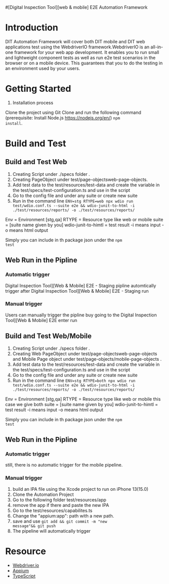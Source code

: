 #[Digital Inspection Tool][web & mobile] E2E Automation Framework

# Introduction

DIT Automation Framework will cover both DIT mobile and DIT web applications test using the WebdriverIO framework.WebdriverIO is an all-in-one framework for your web app development. It enables you to run small and lightweight component tests as well as run e2e test scenarios in the browser or on a mobile device. This guarantees that you to do the testing in an environment used by your users.

# Getting Started

1. Installation process

Clone the project using Git Clone and run the following command (prerequisite: Install Node.js https://nodejs.org/en/)
<code>npm install</code>.

# Build and Test

## Build and Test Web

1. Creating Script under ./specs folder .
2. Creating PageObject under test/page-objectsweb-page-objects.
3. Add test data to the test/resources/test-data and create the variable in the test/specs/test-configuration.ts and use in the script
4. Go to the config file and under any suite or create new suite
5. Run in the command line
   <code>ENV=stg RTYPE=web npx wdio run test/wdio.conf.ts --suite e2e && wdio-junit-to-html -i ./test/resources/reports/ -o ./test/resources/reports/</code>

Env = Environment [stg,qa]
RTYPE = Resource type like web or mobile
suite = [suite name given by you]
wdio-junit-to-himtl = test result -i means input -o means html output

Simply you can include in th package json under the <code>npm test</code>

## Web Run in the Pipline

### Automatic trigger

Digital Inspection Tool][Web & Mobile] E2E - Staging pipline automtically trigger after Digital Inspection Tool][Web & Mobile] E2E - Staging run

### Manual trigger

Users can manually trigger the pipline buy going to the Digital Inspection Tool][Web & Mobile] E2E enter run

## Build and Test Web/Mobile

1. Creating Script under ./specs folder .
2. Creating Web PageObject under test/page-objectsweb-page-objects and Mobile Page object under test/page-objects/mobile-page-objects .
3. Add test data to the test/resources/test-data and create the variable in the test/specs/test-configuration.ts and use in the script
4. Go to the config file and under any suite or create new suite
5. Run in the command line
   <code>ENV=stg RTYPE=both npx wdio run test/wdio.conf.ts --suite e2e && wdio-junit-to-html -i ./test/resources/reports/ -o ./test/resources/reports/</code>

Env = Environment [stg,qa]
RTYPE = Resource type like web or mobile this case we give both
suite = [suite name given by you]
wdio-junit-to-himtl = test result -i means input -o means html output

Simply you can include in th package json under the <code>npm test</code>

## Web Run in the Pipline

### Automatic trigger

still, there is no automatic trigger for the mobile pipeline.

### Manual trigger

1. build an IPA file using the Xcode project to run on iPhone 13(15.0)
2. Clone the Automation Project
3. Go to the following folder test/resources/app
4. remove the app if there and paste the new IPA
5. Go to the test/resources/capabilites.ts
6. Change the "appium:app": path with a new path.
7. save and use <code>git add && git commit -m "new message"&& git push</code>
8. The pipeline will automatically trigger

# Resource

- [Webdriver.io](https://webdriver.io/)
- [Appium](https://appium.io/)
- [TypeScript](https://www.typescriptlang.org/)
